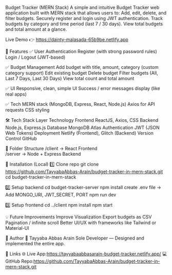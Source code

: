 Budget Tracker (MERN Stack)
A simple and intuitive Budget Tracker web application built with MERN stack that allows users to:
Add, edit, delete, and filter budgets.
Securely register and login using JWT authentication.
Track budgets by category and time period (last 7 / 30 days).
View total budgets and total amount at a glance.

Live Demo 👉 https://dainty-malasada-65b9be.netlify.app

🚀 Features
✅ User Authentication
Register (with strong password rules)
Login / Logout (JWT-based)

✅ Budget Management
Add budget with title, amount, category (custom category support)
Edit existing budget
Delete budget
Filter budgets (All, Last 7 Days, Last 30 Days)
View total count and total amount

✅ UI
Responsive, clean, simple UI
Success / error messages display (like real apps)

✅ Tech
MERN stack (MongoDB, Express, React, Node.js)
Axios for API requests
CSS styling


🛠 Tech Stack
Layer	            Technology
Frontend	        ReactJS, Axios, CSS
Backend	            Node.js, Express.js
Database	        MongoDB Atlas
Authentication	    JWT (JSON Web Tokens)
Deployment	        Netlify (Frontend), Glitch (Backend)
Version Control	    GitHub

📂 Folder Structure
/client → React Frontend  
/server → Node + Express Backend  

📝 Installation (Local)
1️⃣ Clone repo
git clone https://github.com/TayyabaAbbas-Arain/budget-tracker-in-mern-stack.git
cd budget-tracker-in-mern-stack

2️⃣ Setup backend
cd budget-tracker-server
npm install
create .env file → Add MONGO_URI, JWT_SECRET, PORT
npm run dev

3️⃣ Setup frontend
cd ../client
npm install
npm start

💡 Future Improvements
Improve Visualization
Export budgets as CSV
Pagination / infinite scroll
Better UI/UX with frameworks like Tailwind or Material-UI

📌 Author
👤 Tayyaba Abbas Arain
Sole Developer — Designed and implemented the entire app.

📎 Links
🌐 Live App:https://tayyabaabbasarain-budget-tracker.netlify.app/
💻 GitHub Repo:https://github.com/TayyabaAbbas-Arain/budget-tracker-in-mern-stack.git